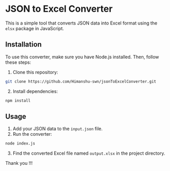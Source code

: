 # JSON to Excel Converter

This is a simple tool that converts JSON data into Excel format using the `elsx` package in JavaScript.

## Installation

To use this converter, make sure you have Node.js installed. Then, follow these steps:

1. Clone this repository:

```bash
git clone https://github.com/Himanshu-swn/jsonToExcelConverter.git
```

2. Install dependencies:

```bash
npm install
```

## Usage

1. Add your JSON data to the `input.json` file.
2. Run the converter:

```bash
node index.js
```

3. Find the converted Excel file named `output.xlsx` in the project directory.

Thank you !!!
